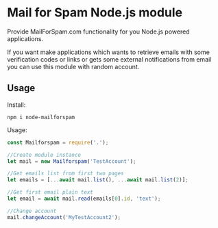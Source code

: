 # Mail for Spam Node.js module

Provide MailForSpam.com functionality for you Node.js powered applications.

If you want make applications which wants to retrieve emails with some verification codes or links or gets some external notifications from email you can use this module with random account.

## Usage

Install:

``npm i node-mailforspam``

Usage:

```javascript
const Mailforspam = require('.');

//Create module instance
let mail = new Mailforspam('TestAccount');

//Get emails list from first two pages
let emails = [...await mail.list(), ...await mail.list(2)];

//Get first email plain text
let email = await mail.read(emails[0].id, 'text');

//Change account
mail.changeAccount('MyTestAccount2');

```